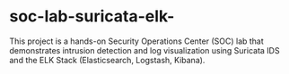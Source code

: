 # soc-lab-suricata-elk-
This project is a hands-on Security Operations Center (SOC) lab that demonstrates intrusion detection and log visualization using Suricata IDS and the ELK Stack (Elasticsearch, Logstash, Kibana).
